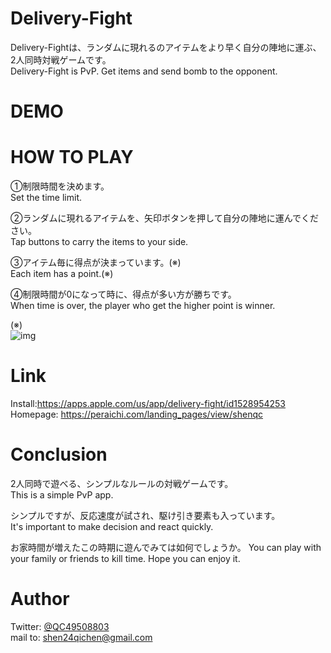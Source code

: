 # Delivery-Fight
Delivery-Fightは、ランダムに現れるのアイテムをより早く自分の陣地に運ぶ、2人同時対戦ゲームです。  
Delivery-Fight is PvP. Get items and send bomb to the opponent.

# DEMO


# HOW TO PLAY
①制限時間を決めます。  
Set the time limit.

②ランダムに現れるアイテムを、矢印ボタンを押して自分の陣地に運んでください。  
Tap buttons to carry the items to your side.

③アイテム毎に得点が決まっています。(※)  
Each item has a point.(※)

④制限時間が0になって時に、得点が多い方が勝ちです。  
When time is over, the player who get the higher point is winner.

(※)  
![img](https://user-images.githubusercontent.com/66754677/99960253-c9ad7380-2dcf-11eb-86ca-b5b4295608de.png)




# Link
Install:https://apps.apple.com/us/app/delivery-fight/id1528954253  
Homepage: https://peraichi.com/landing_pages/view/shenqc

# Conclusion
2人同時で遊べる、シンプルなルールの対戦ゲームです。  
This is a simple PvP app.

シンプルですが、反応速度が試され、駆け引き要素も入っています。  
It's important to make decision and react quickly.  

お家時間が増えたこの時期に遊んでみては如何でしょうか。
You can play with your family or friends to kill time. Hope you can enjoy it.  

# Author
Twitter: [@QC49508803](https://twitter.com/QC49508803)  
mail to: shen24qichen@gmail.com

